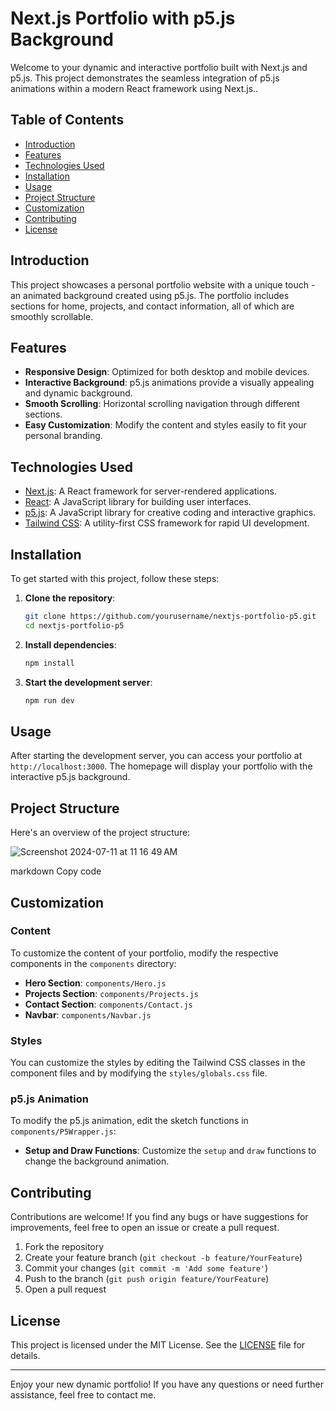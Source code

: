 # Next.js Portfolio with p5.js Background

Welcome to your dynamic and interactive portfolio built with Next.js and p5.js. This project demonstrates the seamless integration of p5.js animations within a modern React framework using Next.js..

## Table of Contents

- [Introduction](#introduction)
- [Features](#features)
- [Technologies Used](#technologies-used)
- [Installation](#installation)
- [Usage](#usage)
- [Project Structure](#project-structure)
- [Customization](#customization)
- [Contributing](#contributing)
- [License](#license)

## Introduction

This project showcases a personal portfolio website with a unique touch - an animated background created using p5.js. The portfolio includes sections for home, projects, and contact information, all of which are smoothly scrollable.

## Features

- **Responsive Design**: Optimized for both desktop and mobile devices.
- **Interactive Background**: p5.js animations provide a visually appealing and dynamic background.
- **Smooth Scrolling**: Horizontal scrolling navigation through different sections.
- **Easy Customization**: Modify the content and styles easily to fit your personal branding.

## Technologies Used

- [Next.js](https://nextjs.org/): A React framework for server-rendered applications.
- [React](https://reactjs.org/): A JavaScript library for building user interfaces.
- [p5.js](https://p5js.org/): A JavaScript library for creative coding and interactive graphics.
- [Tailwind CSS](https://tailwindcss.com/): A utility-first CSS framework for rapid UI development.

## Installation

To get started with this project, follow these steps:

1. **Clone the repository**:
    ```bash
    git clone https://github.com/yourusername/nextjs-portfolio-p5.git
    cd nextjs-portfolio-p5
    ```

2. **Install dependencies**:
    ```bash
    npm install
    ```

3. **Start the development server**:
    ```bash
    npm run dev
    ```

## Usage

After starting the development server, you can access your portfolio at `http://localhost:3000`. The homepage will display your portfolio with the interactive p5.js background.

## Project Structure

Here's an overview of the project structure:

![Screenshot 2024-07-11 at 11 16 49 AM](https://github.com/ROUSE-prog/NextPort/assets/52251052/f810feb0-4fe9-44e3-a66f-6aceb530ffc1)


markdown
Copy code

## Customization

### Content

To customize the content of your portfolio, modify the respective components in the `components` directory:

- **Hero Section**: `components/Hero.js`
- **Projects Section**: `components/Projects.js`
- **Contact Section**: `components/Contact.js`
- **Navbar**: `components/Navbar.js`

### Styles

You can customize the styles by editing the Tailwind CSS classes in the component files and by modifying the `styles/globals.css` file.

### p5.js Animation

To modify the p5.js animation, edit the sketch functions in `components/P5Wrapper.js`:

- **Setup and Draw Functions**: Customize the `setup` and `draw` functions to change the background animation.

## Contributing

Contributions are welcome! If you find any bugs or have suggestions for improvements, feel free to open an issue or create a pull request.

1. Fork the repository
2. Create your feature branch (`git checkout -b feature/YourFeature`)
3. Commit your changes (`git commit -m 'Add some feature'`)
4. Push to the branch (`git push origin feature/YourFeature`)
5. Open a pull request

## License

This project is licensed under the MIT License. See the [LICENSE](LICENSE) file for details.

---

Enjoy your new dynamic portfolio! If you have any questions or need further assistance, feel free to contact me.
